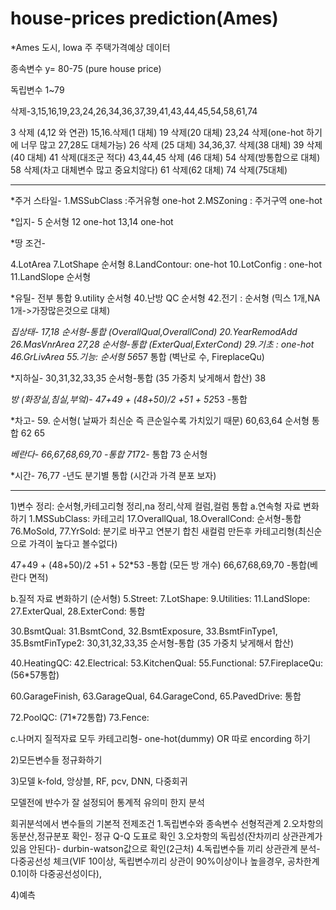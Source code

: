 # house-prices prediction(Ames)
*Ames 도시, Iowa 주 주택가격예상 데이터

종속변수 y= 80-75 (pure house price)

독립변수 1~79

삭제-3,15,16,19,23,24,26,34,36,37,39,41,43,44,45,54,58,61,74

3 삭제 (4,12 와 연관)
15,16.삭제(1 대체)
19 삭제(20 대체)
23,24 삭제(one-hot 하기에 너무 많고 27,28도 대체가능)
26 삭제 (25 대체)
34,36,37. 삭제(38 대체)
39 삭제(40 대체)
41 삭제(대조군 적다)
43,44,45 삭제 (46 대체)
54 삭제(방통합으로 대체)
58 삭제(차고 대체변수 많고 중요치않다)
61 삭제(62 대체)
74 삭제(75대체)



--------------------------------------

*주거 스타일-
1.MSSubClass :주거유형 one-hot
2.MSZoning : 주거구역 one-hot



*입지-
 5 순서형
 12 one-hot
 13,14 one-hot

*땅 조건-

 4.LotArea 
 7.LotShape  순서형 
 8.LandContour: one-hot 
 10.LotConfig : one-hot
 11.LandSlope  순서형



*유틸- 전부 통합
 9.utility 순서형
 40.난방 QC 순서형
 42.전기 : 순서형 (믹스 1개,NA 1개->가장많은것으로 대체)
 


*집상태-
 17,18 순서형-통합 (OverallQual,OverallCond)
 20.YearRemodAdd 
 26.MasVnrArea
 27,28 순서형-통합 (ExterQual,ExterCond)
 29.기초 : one-hot
 46.GrLivArea 
 55.기능: 순서형
 56*57 통합 (벽난로 수, FireplaceQu)
  
 
*지하실-
 30,31,32,33,35 순서형-통합 (35 가중치 낮게해서 합산)
 38


*방 (화장실,침실,부엌)-
 47+49 + (48+50)/2 +51 + 52*53 -통합
 

*차고-
 59. 순서형( 날짜가 최신순 즉 큰순일수록 가치있기 때문)
 60,63,64 순서형 통합
 62
 65


*베란다-
 66,67,68,69,70 -통합
 71*72- 통합
 73 순서형


*시간-
 76,77 -년도 분기별 통합 (시간과 가격 분포 보자)



-----------------------------------

1)변수 정리: 순서형,카테고리형 정리,na 정리,삭제 컬럼,컬럼 통합
  a.연속형 자료 변화하기
 1.MSSubClass: 카테고리
 17.OverallQual, 18.OverallCond: 순서형-통합
 76.MoSold, 77.YrSold: 분기로 바꾸고 연분기 합친 새컬럼 만든후 카테고리형(최신순으로 가격이 높다고 볼수없다)

 47+49 + (48+50)/2 +51 + 52*53 -통합 (모든 방 개수)
 66,67,68,69,70 -통합(베란다 면적)



  b.질적 자료 변화하기 (순서형)
 5.Street: 
 7.LotShape: 
 9.Utilities: 
 11.LandSlope:
 27.ExterQual, 28.ExterCond: 통합
 
 30.BsmtQual:
 31.BsmtCond,
 32.BsmtExposure,
 33.BsmtFinType1,
 35.BsmtFinType2: 30,31,32,33,35 순서형-통합 (35 가중치 낮게해서 합산)

 40.HeatingQC:
 42.Electrical:
 53.KitchenQual:
 55.Functional:
 57.FireplaceQu: (56*57통합)

 60.GarageFinish,
 63.GarageQual,
 64.GarageCond,
 65.PavedDrive: 통합

 72.PoolQC: (71*72통합)
 73.Fence:



  c.나머지 질적자료 모두 카테고리형- one-hot(dummy) OR 따로 encording 하기


2)모든변수들 정규화하기


3)모델 
 k-fold, 앙상블, RF, pcv, DNN, 다중회귀 

모델전에 뱐수가 잘 설정되어 통계적 유의미 한지 분석

회귀분석에서 변수들의 기본적 전제조건
 1.독립변수와 종속변수 선형적관계
 2.오차항의 동분산,정규분포 확인- 정규 Q-Q 도표로 확인
 3.오차항의 독립성(잔차끼리 상관관계가 있음 안된다)- durbin-watson값으로 확인(2근처)
 4.독립변수들 끼리 상관관계 분석- 다중공선성 체크(VIF 10이상, 독립변수끼리 상관이 90%이상이나 높을경우, 공차한계 0.1이하 다중공선성이다),


4)예측
